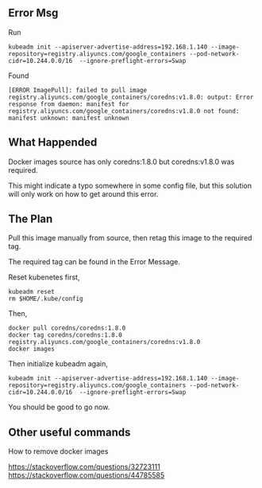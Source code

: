 ## Error Msg
Run 

    kubeadm init --apiserver-advertise-address=192.168.1.140 --image-repository=registry.aliyuncs.com/google_containers --pod-network-cidr=10.244.0.0/16  --ignore-preflight-errors=Swap

Found

    [ERROR ImagePull]: failed to pull image registry.aliyuncs.com/google_containers/coredns:v1.8.0: output: Error response from daemon: manifest for registry.aliyuncs.com/google_containers/coredns:v1.8.0 not found: manifest unknown: manifest unknown


## What Happended
Docker images source has only coredns:1.8.0 but coredns:v1.8.0 was required. 

This might indicate a typo somewhere in some config file, but this solution will only work on how to get around this error. 

## The Plan
Pull this image manually from source, then retag this image to the required tag. 

The required tag can be found in the Error Message. 

Reset kubenetes first,
    
    kubeadm reset
    rm $HOME/.kube/config

Then,

    docker pull coredns/coredns:1.8.0
    docker tag coredns/coredns:1.8.0 registry.aliyuncs.com/google_containers/coredns:v1.8.0
    docker images

Then initialize kubeadm again,

    kubeadm init --apiserver-advertise-address=192.168.1.140 --image-repository=registry.aliyuncs.com/google_containers --pod-network-cidr=10.244.0.0/16  --ignore-preflight-errors=Swap

You should be good to go now. 

## Other useful commands
How to remove docker images

https://stackoverflow.com/questions/32723111
https://stackoverflow.com/questions/44785585